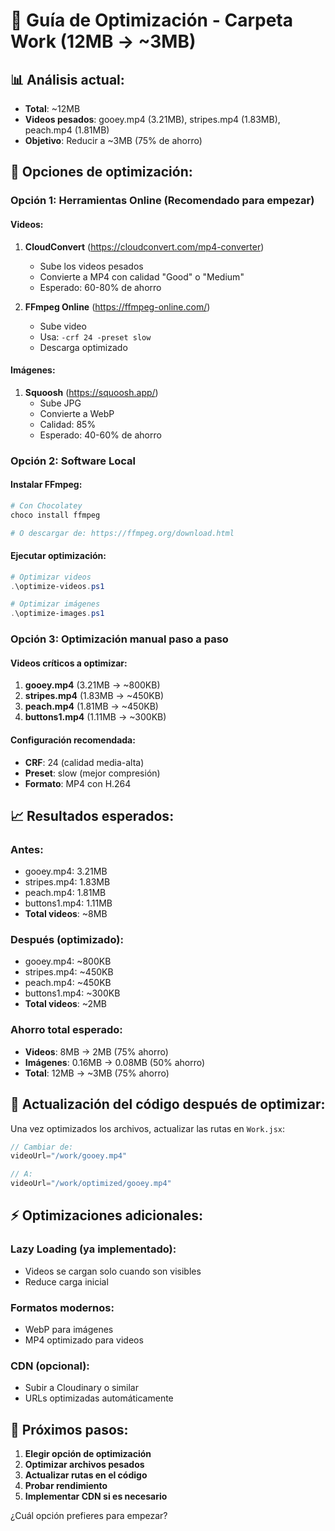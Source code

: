 # 🚀 Guía de Optimización - Carpeta Work (12MB → ~3MB)

## 📊 **Análisis actual:**
- **Total**: ~12MB
- **Videos pesados**: gooey.mp4 (3.21MB), stripes.mp4 (1.83MB), peach.mp4 (1.81MB)
- **Objetivo**: Reducir a ~3MB (75% de ahorro)

## 🎯 **Opciones de optimización:**

### **Opción 1: Herramientas Online (Recomendado para empezar)**

#### **Videos:**
1. **CloudConvert** (https://cloudconvert.com/mp4-converter)
   - Sube los videos pesados
   - Convierte a MP4 con calidad "Good" o "Medium"
   - Esperado: 60-80% de ahorro

2. **FFmpeg Online** (https://ffmpeg-online.com/)
   - Sube video
   - Usa: `-crf 24 -preset slow`
   - Descarga optimizado

#### **Imágenes:**
1. **Squoosh** (https://squoosh.app/)
   - Sube JPG
   - Convierte a WebP
   - Calidad: 85%
   - Esperado: 40-60% de ahorro

### **Opción 2: Software Local**

#### **Instalar FFmpeg:**
```powershell
# Con Chocolatey
choco install ffmpeg

# O descargar de: https://ffmpeg.org/download.html
```

#### **Ejecutar optimización:**
```powershell
# Optimizar videos
.\optimize-videos.ps1

# Optimizar imágenes  
.\optimize-images.ps1
```

### **Opción 3: Optimización manual paso a paso**

#### **Videos críticos a optimizar:**
1. **gooey.mp4** (3.21MB → ~800KB)
2. **stripes.mp4** (1.83MB → ~450KB)  
3. **peach.mp4** (1.81MB → ~450KB)
4. **buttons1.mp4** (1.11MB → ~300KB)

#### **Configuración recomendada:**
- **CRF**: 24 (calidad media-alta)
- **Preset**: slow (mejor compresión)
- **Formato**: MP4 con H.264

## 📈 **Resultados esperados:**

### **Antes:**
- gooey.mp4: 3.21MB
- stripes.mp4: 1.83MB
- peach.mp4: 1.81MB
- buttons1.mp4: 1.11MB
- **Total videos**: ~8MB

### **Después (optimizado):**
- gooey.mp4: ~800KB
- stripes.mp4: ~450KB
- peach.mp4: ~450KB
- buttons1.mp4: ~300KB
- **Total videos**: ~2MB

### **Ahorro total esperado:**
- **Videos**: 8MB → 2MB (75% ahorro)
- **Imágenes**: 0.16MB → 0.08MB (50% ahorro)
- **Total**: 12MB → ~3MB (75% ahorro)

## 🔧 **Actualización del código después de optimizar:**

Una vez optimizados los archivos, actualizar las rutas en `Work.jsx`:

```jsx
// Cambiar de:
videoUrl="/work/gooey.mp4"

// A:
videoUrl="/work/optimized/gooey.mp4"
```

## ⚡ **Optimizaciones adicionales:**

### **Lazy Loading (ya implementado):**
- Videos se cargan solo cuando son visibles
- Reduce carga inicial

### **Formatos modernos:**
- WebP para imágenes
- MP4 optimizado para videos

### **CDN (opcional):**
- Subir a Cloudinary o similar
- URLs optimizadas automáticamente

## 🎯 **Próximos pasos:**

1. **Elegir opción de optimización**
2. **Optimizar archivos pesados**
3. **Actualizar rutas en el código**
4. **Probar rendimiento**
5. **Implementar CDN si es necesario**

¿Cuál opción prefieres para empezar? 
